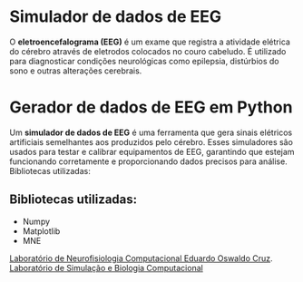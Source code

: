 # Simulador de dados de EEG

O **eletroencefalograma (EEG)** é um exame que registra a atividade elétrica do cérebro através de eletrodos colocados no couro cabeludo. É utilizado para diagnosticar condições neurológicas como epilepsia, distúrbios do sono e outras alterações cerebrais.


# Gerador de dados de EEG em Python
Um **simulador de dados de EEG** é uma ferramenta que gera sinais elétricos artificiais semelhantes aos produzidos pelo cérebro. Esses simuladores são usados para testar e calibrar equipamentos de EEG, garantindo que estejam funcionando corretamente e proporcionando dados precisos para análise. Bibliotecas utilizadas:


## Bibliotecas utilizadas:
- Numpy
- Matplotlib
- MNE

[Laboratório de Neurofisiologia Computacional Eduardo Oswaldo Cruz](https://www.instagram.com/lneoc_ufpa/?next=%2Fbluegodzi%2Ftagged%2F&locale=%E5%9C%A8%E7%BA%BF%E5%AE%9A%E5%88%B6%E5%A1%94%E5%90%89%E5%85%8B%E6%96%AF%E5%9D%A6TEF%E8%AF%81%E4%B9%A6%E8%81%94%E7%B3%BB%7B%E5%A8%81%E4%BF%A1%2BTG%2F%E9%A3%9E%E6%9C%BA%3A%40buth2788%7DsjwNH%3F%3F%3F%3F%3F%3F%D1%A7%3F%3F%C6%BESwQuO).
[Laboratório de Simulação e Biologia Computacional](https://www.instagram.com/simbic_ufpa/?locale=%E5%9C%A8%E7%BA%BF%E5%AE%9A%E5%88%B6%E5%A1%94%E5%90%89%E5%85%8B%E6%96%AF%E5%9D%A6TEF%E8%AF%81%E4%B9%A6%E8%81%94%E7%B3%BB%7B%E5%A8%81%E4%BF%A1%2BTG%2F%E9%A3%9E%E6%9C%BA%3A%40buth2788%7DsjwNH%3F%3F%3F%3F%3F%3F%D1%A7%3F%3F%C6%BESwQuO)
